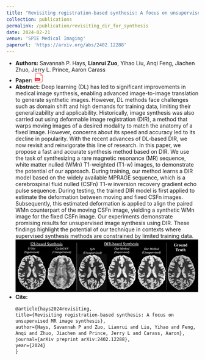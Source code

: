 ```yaml
---
title: "Revisiting registration-based synthesis: A focus on unsupervised MR image synthesis"
collection: publications
permalink: /publication/revisiting_dir_for_synthesis
date: 2024-02-21
venue: 'SPIE Medical Imaging'
paperurl: 'https://arxiv.org/abs/2402.12288'
---
```

- **Authors:** Savannah P. Hays, **Lianrui Zuo**, Yihao Liu, Anqi Feng, Jiachen Zhuo, Jerry L. Prince, Aaron Carass
- **Paper:** [<img src="/images/pdf_icon.png" width="25"/>](https://arxiv.org/abs/2402.12288)
- **Abstract:** Deep learning (DL) has led to significant improvements in medical image synthesis, enabling advanced image-to-image translation to generate synthetic images. However, DL methods face challenges such as domain shift and high demands for training data, limiting their generalizability and applicability. Historically, image synthesis was also carried out using deformable image registration (DIR), a method that warps moving images of a desired modality to match the anatomy of a fixed image. However, concerns about its speed and accuracy led to its decline in popularity. With the recent advances of DL-based DIR, we now revisit and reinvigorate this line of research. In this paper, we propose a fast and accurate synthesis method based on DIR. We use the task of synthesizing a rare magnetic resonance (MR) sequence, white matter nulled (WMn) T1-weighted (T1-w) images, to demonstrate the potential of our approach. During training, our method learns a DIR model based on the widely available MPRAGE sequence, which is a cerebrospinal fluid nulled (CSFn) T1-w inversion recovery gradient echo pulse sequence. During testing, the trained DIR model is first applied to estimate the deformation between moving and fixed CSFn images. Subsequently, this estimated deformation is applied to align the paired WMn counterpart of the moving CSFn image, yielding a synthetic WMn image for the fixed CSFn image. Our experiments demonstrate promising results for unsupervised image synthesis using DIR. These findings highlight the potential of our technique in contexts where supervised synthesis methods are constrained by limited training data.
     <img src="/images/dir_synthesis_hays.png" width="900"/>
- **Cite:**
  ```
  @article{hays2024revisiting,
  title={Revisiting registration-based synthesis: A focus on unsupervised MR image synthesis},
  author={Hays, Savannah P and Zuo, Lianrui and Liu, Yihao and Feng, Anqi and Zhuo, Jiachen and Prince, Jerry L and Carass, Aaron},
  journal={arXiv preprint arXiv:2402.12288},
  year={2024}
  }
